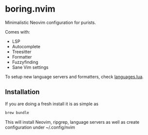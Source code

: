 # boring.nvim

Minimalistic Neovim configuration for purists.

Comes with:

- LSP
- Autocomplete
- Treesitter
- Formatter
- Fuzzyfinding
- Sane Vim settings

To setup new language servers and formatters, check
[languages.lua](./lua/config/languages.lua).

## Installation

If you are doing a fresh install it is as simple as

```sh
brew bundle
```

This will install Neovim, ripgrep, language servers as well as create
configuration under ~/.config/nvim
